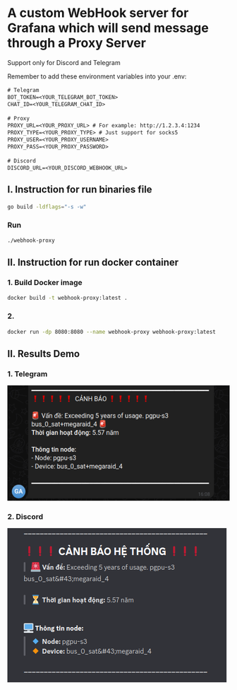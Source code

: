 # A custom WebHook server for Grafana which will send message through a Proxy Server

Support only for Discord and Telegram

Remember to add these environment variables into your .env:
```
# Telegram
BOT_TOKEN=<YOUR_TELEGRAM_BOT_TOKEN>
CHAT_ID=<YOUR_TELEGRAM_CHAT_ID>

# Proxy
PROXY_URL=<YOUR_PROXY_URL> # For example: http://1.2.3.4:1234
PROXY_TYPE=<YOUR_PROXY_TYPE> # Just support for socks5
PROXY_USER=<YOUR_PROXY_USERNAME>
PROXY_PASS=<YOUR_PROXY_PASSWORD>

# Discord
DISCORD_URL=<YOUR_DISCORD_WEBHOOK_URL>
```

## I. Instruction for run binaries file
```bash
go build -ldflags="-s -w"
```

### Run
```bash
./webhook-proxy
```

## II. Instruction for run docker container

### 1. Build Docker image
```bash
docker build -t webhook-proxy:latest .
```

### 2.
```bash
docker run -dp 8080:8080 --name webhook-proxy webhook-proxy:latest

```

## II. Results Demo

### 1. Telegram
![TELEGRAM NOTIFY](screenshot/telegram-notify.png)

### 2. Discord
![DISCORD NOTIFY](screenshot/discord-notify.png)
